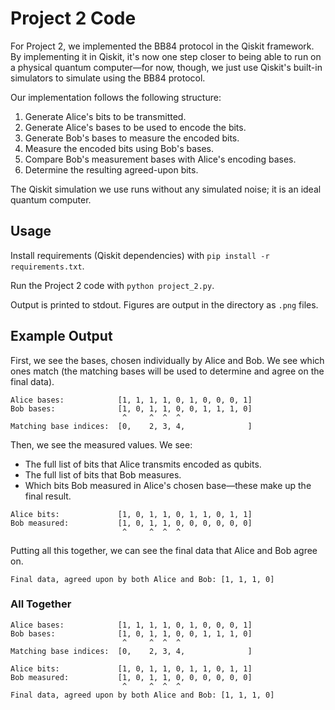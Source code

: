# Project 2 Code

For Project 2, we implemented the BB84 protocol in the Qiskit framework. By implementing it in Qiskit, it's now one step
closer to being able to run on a physical quantum computer—for now, though, we just use Qiskit's built-in simulators to
simulate using the BB84 protocol.

Our implementation follows the following structure:

1. Generate Alice's bits to be transmitted.
2. Generate Alice's bases to be used to encode the bits.
3. Generate Bob's bases to measure the encoded bits.
4. Measure the encoded bits using Bob's bases.
5. Compare Bob's measurement bases with Alice's encoding bases.
6. Determine the resulting agreed-upon bits.

The Qiskit simulation we use runs without any simulated noise; it is an ideal quantum computer.

## Usage

Install requirements (Qiskit dependencies) with `pip install -r requirements.txt`.

Run the Project 2 code with `python project_2.py`.

Output is printed to stdout. Figures are output in the directory as `.png` files.

## Example Output

First, we see the bases, chosen individually by Alice and Bob. We see which ones match (the matching bases will be used
to determine and agree on the final data).

```
Alice bases:            [1, 1, 1, 1, 0, 1, 0, 0, 0, 1]
Bob bases:              [1, 0, 1, 1, 0, 0, 1, 1, 1, 0]
                         ^     ^  ^  ^                 
Matching base indices:  [0,    2, 3, 4,              ]
```

Then, we see the measured values. We see:

- The full list of bits that Alice transmits encoded as qubits.
- The full list of bits that Bob measures.
- Which bits Bob measured in Alice's chosen base—these make up the final result.

```
Alice bits:             [1, 0, 1, 1, 0, 1, 1, 0, 1, 1]
Bob measured:           [1, 0, 1, 1, 0, 0, 0, 0, 0, 0]
                         ^     ^  ^  ^                 
```

Putting all this together, we can see the final data that Alice and Bob agree on.

```
Final data, agreed upon by both Alice and Bob: [1, 1, 1, 0]
```

### All Together

```
Alice bases:            [1, 1, 1, 1, 0, 1, 0, 0, 0, 1]
Bob bases:              [1, 0, 1, 1, 0, 0, 1, 1, 1, 0]
                         ^     ^  ^  ^                 
Matching base indices:  [0,    2, 3, 4,              ]

Alice bits:             [1, 0, 1, 1, 0, 1, 1, 0, 1, 1]
Bob measured:           [1, 0, 1, 1, 0, 0, 0, 0, 0, 0]
                         ^     ^  ^  ^                 
Final data, agreed upon by both Alice and Bob: [1, 1, 1, 0]
```
